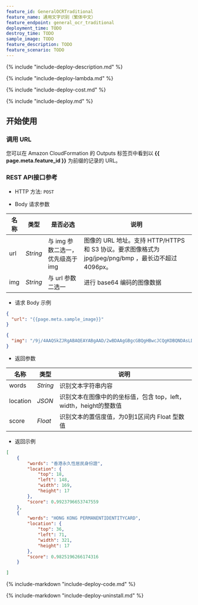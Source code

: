 ```yaml
---
feature_id: GeneralOCRTraditional
feature_name: 通用文字识别（繁体中文）
feature_endpoint: general_ocr_traditional
deployment_time: TODO
destroy_time: TODO
sample_image: TODO
feature_description: TODO
feature_scenario: TODO
---
```


{%
  include "include-deploy-description.md"
%}

{%
  include "include-deploy-lambda.md"
%}

{%
  include "include-deploy-cost.md"
%}

{%
  include "include-deploy.md"
%}

## 开始使用

### 调用 URL

您可以在 Amazon CloudFormation 的 Outputs 标签页中看到以 **{{ page.meta.feature_id }}** 为前缀的记录的 URL。

### REST API接口参考

- HTTP 方法: `POST`

- Body 请求参数

| **名称**  | **类型**  | **是否必选** |  **说明**  |
|----------|-----------|------------|------------|
| url | *String* |与 img 参数二选一，优先级高于 img|图像的 URL 地址。支持 HTTP/HTTPS 和 S3 协议。要求图像格式为 jpg/jpeg/png/bmp ，最长边不超过 4096px。|
| img | *String* |与 url 参数二选一|进行 base64 编码的图像数据|

- 请求 Body 示例

``` json
{
  "url": "{{page.meta.sample_image}}"
}
```

``` json
{
  "img": "/9j/4AAQSkZJRgABAQEAYABgAAD/2wBDAAgGBgcGBQgHBwcJCQgKDBQNDAsLDBkSEw8UHRofHh0aHBwgJC4nICIsIxwcKDcpLDAxNDQ0Hyc5PTgyPC4zNDL/……"
}
```

- 返回参数

| **名称**  | **类型**  |  **说明**  |
|----------|-----------|------------|
|words    |*String*   |识别文本字符串内容|
|location |*JSON*     |识别文本在图像中的的坐标值，包含 top，left，width，height的整数值|
|score    |*Float*   |识别文本的置信度值，为0到1区间内 Float 型数值|

- 返回示例
``` json
[
    {
        "words": "香港永久性居民身份證",
        "location": {
            "top": 18,
            "left": 148,
            "width": 169,
            "height": 17
        },
        "score": 0.9923796653747559
    },
    {
        "words": "HONG KONG PERMANENTIDENTITYCARD",
        "location": {
            "top": 36,
            "left": 71,
            "width": 321,
            "height": 17
        },
        "score": 0.9825196266174316
    }

]
```

{%
  include-markdown "include-deploy-code.md"
%}

{%
  include-markdown "include-deploy-uninstall.md"
%}